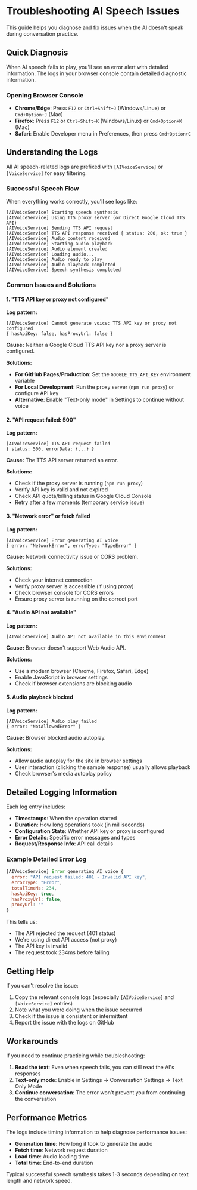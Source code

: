 # Troubleshooting AI Speech Issues

This guide helps you diagnose and fix issues when the AI doesn't speak during conversation practice.

## Quick Diagnosis

When AI speech fails to play, you'll see an error alert with detailed information. The logs in your browser console contain detailed diagnostic information.

### Opening Browser Console

- **Chrome/Edge**: Press `F12` or `Ctrl+Shift+J` (Windows/Linux) or `Cmd+Option+J` (Mac)
- **Firefox**: Press `F12` or `Ctrl+Shift+K` (Windows/Linux) or `Cmd+Option+K` (Mac)
- **Safari**: Enable Developer menu in Preferences, then press `Cmd+Option+C`

## Understanding the Logs

All AI speech-related logs are prefixed with `[AIVoiceService]` or `[VoiceService]` for easy filtering.

### Successful Speech Flow

When everything works correctly, you'll see logs like:

```
[AIVoiceService] Starting speech synthesis
[AIVoiceService] Using TTS proxy server (or Direct Google Cloud TTS API)
[AIVoiceService] Sending TTS API request
[AIVoiceService] TTS API response received { status: 200, ok: true }
[AIVoiceService] Audio content received
[AIVoiceService] Starting audio playback
[AIVoiceService] Audio element created
[AIVoiceService] Loading audio...
[AIVoiceService] Audio ready to play
[AIVoiceService] Audio playback completed
[AIVoiceService] Speech synthesis completed
```

### Common Issues and Solutions

#### 1. "TTS API key or proxy not configured"

**Log pattern:**
```
[AIVoiceService] Cannot generate voice: TTS API key or proxy not configured
{ hasApiKey: false, hasProxyUrl: false }
```

**Cause:** Neither a Google Cloud TTS API key nor a proxy server is configured.

**Solutions:**
- **For GitHub Pages/Production**: Set the `GOOGLE_TTS_API_KEY` environment variable
- **For Local Development**: Run the proxy server (`npm run proxy`) or configure API key
- **Alternative**: Enable "Text-only mode" in Settings to continue without voice

#### 2. "API request failed: 500"

**Log pattern:**
```
[AIVoiceService] TTS API request failed
{ status: 500, errorData: {...} }
```

**Cause:** The TTS API server returned an error.

**Solutions:**
- Check if the proxy server is running (`npm run proxy`)
- Verify API key is valid and not expired
- Check API quota/billing status in Google Cloud Console
- Retry after a few moments (temporary service issue)

#### 3. "Network error" or fetch failed

**Log pattern:**
```
[AIVoiceService] Error generating AI voice
{ error: "NetworkError", errorType: "TypeError" }
```

**Cause:** Network connectivity issue or CORS problem.

**Solutions:**
- Check your internet connection
- Verify proxy server is accessible (if using proxy)
- Check browser console for CORS errors
- Ensure proxy server is running on the correct port

#### 4. "Audio API not available"

**Log pattern:**
```
[AIVoiceService] Audio API not available in this environment
```

**Cause:** Browser doesn't support Web Audio API.

**Solutions:**
- Use a modern browser (Chrome, Firefox, Safari, Edge)
- Enable JavaScript in browser settings
- Check if browser extensions are blocking audio

#### 5. Audio playback blocked

**Log pattern:**
```
[AIVoiceService] Audio play failed
{ error: "NotAllowedError" }
```

**Cause:** Browser blocked audio autoplay.

**Solutions:**
- Allow audio autoplay for the site in browser settings
- User interaction (clicking the sample response) usually allows playback
- Check browser's media autoplay policy

## Detailed Logging Information

Each log entry includes:

- **Timestamps**: When the operation started
- **Duration**: How long operations took (in milliseconds)
- **Configuration State**: Whether API key or proxy is configured
- **Error Details**: Specific error messages and types
- **Request/Response Info**: API call details

### Example Detailed Error Log

```javascript
[AIVoiceService] Error generating AI voice {
  error: "API request failed: 401 - Invalid API key",
  errorType: "Error",
  totalTimeMs: 234,
  hasApiKey: true,
  hasProxyUrl: false,
  proxyUrl: ""
}
```

This tells us:
- The API rejected the request (401 status)
- We're using direct API access (not proxy)
- The API key is invalid
- The request took 234ms before failing

## Getting Help

If you can't resolve the issue:

1. Copy the relevant console logs (especially `[AIVoiceService]` and `[VoiceService]` entries)
2. Note what you were doing when the issue occurred
3. Check if the issue is consistent or intermittent
4. Report the issue with the logs on GitHub

## Workarounds

If you need to continue practicing while troubleshooting:

1. **Read the text**: Even when speech fails, you can still read the AI's responses
2. **Text-only mode**: Enable in Settings → Conversation Settings → Text Only Mode
3. **Continue conversation**: The error won't prevent you from continuing the conversation

## Performance Metrics

The logs include timing information to help diagnose performance issues:

- **Generation time**: How long it took to generate the audio
- **Fetch time**: Network request duration
- **Load time**: Audio loading time
- **Total time**: End-to-end duration

Typical successful speech synthesis takes 1-3 seconds depending on text length and network speed.
